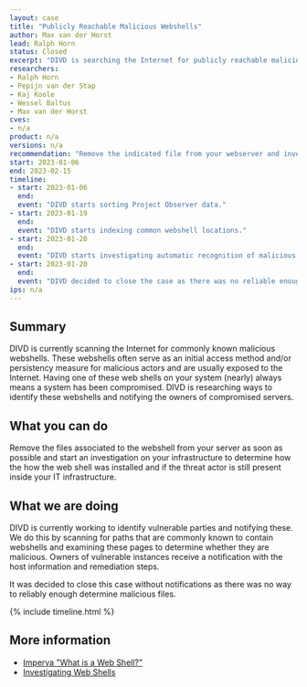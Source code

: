 ```yaml
---
layout: case
title: "Publicly Reachable Malicious Webshells"
author: Max van der Horst
lead: Ralph Horn
status: Closed
excerpt: "DIVD is searching the Internet for publicly reachable malicious webshells."
researchers:
- Ralph Horn
- Pepijn van der Stap
- Kaj Koole
- Wessel Baltus
- Max van der Horst
cves:
- n/a
product: n/a
versions: n/a
recommendation: "Remove the indicated file from your webserver and investigate your systems for compromise."
start: 2023-01-06
end: 2023-02-15
timeline:
- start: 2023-01-06
  end:
  event: "DIVD starts sorting Project Observer data."
- start: 2023-01-19
  end: 
  event: "DIVD starts indexing common webshell locations."
- start: 2023-01-20
  end:
  event: "DIVD starts investigating automatic recognition of malicious web shells."
- start: 2023-01-20
  end:
  event: "DIVD decided to close the case as there was no reliable enough fingerprint to determine malicious files. No notifications were sent."
ips: n/a
---
```


## Summary

DIVD is currently scanning the Internet for commonly known malicious webshells. These webshells often serve as an initial access method and/or persistency measure for malicious actors and are usually exposed to the Internet. Having one of these web shells on your system (nearly) always means a system has been compromised. DIVD is researching ways to identify these webshells and notifying the owners of compromised servers.

## What you can do

Remove the files associated to the webshell from your server as soon as possible and start an investigation on your infrastructure to determine how the how the web shell was installed and if the threat actor is still present inside your IT infrastructure.

## What we are doing

DIVD is currently working to identify vulnerable parties and notifying these. We do this by scanning for paths that are commonly known to contain webshells and examining these pages to determine whether they are malicious. Owners of vulnerable instances receive a notification with the host information and remediation steps. 

It was decided to close this case without notifications as there was no way to reliably enough determine malicious files. 

{% include timeline.html %}

## More information

* [Imperva "What is a Web Shell?"](https://www.imperva.com/learn/application-security/web-shell/)
* [Investigating Web Shells](https://blog.gigamon.com/2022/09/28/investigating-web-shells/)
